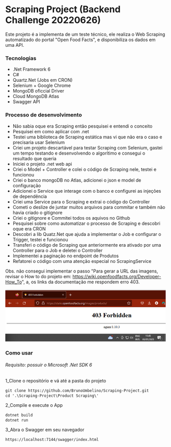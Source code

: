 # Scraping Project (Backend Challenge 20220626)

Este projeto é a implementa de um teste técnico, ele realiza o Web Scraping automatizado do portal "Open Food Facts", e disponibiliza os dados em uma API.

### Tecnologias

* .Net Framework 6
* C# 
* Quartz.Net (Jobs em CRON)
* Selenium + Google Chrome
* MongoDB oficcial Driver
* Cloud MongoDB Atlas
* Swagger API

### Processo de desenvolvimento

* Não sabia oque era Scraping então pesquisei e entendi o conceito <br>
* Pesquisei em como aplicar com .net <br>
* Testei uma biblioteca de Scraping estática mas vi que não era o caso e precisaria usar Selenium <br>
* Criei um projeto descartável para testar Scraping com Selenium, gastei um tempo testando e desenvolvendo o algorítimo e consegui o resultado que queria <br>
* Iniciei o projeto .net web api <br>
* Criei o Model + Controller e colei o código de Scraping nele, testei e funcionou <br>
* Criei o banco mongoDB no Atlas, adicionei o json e model de configuração <br>
* Adicionei o Service que interage com o banco e configurei as injeções de dependência <br>
* Criei uma Service para o Scraping e extrai o código do Controller <br>
* Cometi o deslize de juntar muitos arquivos para commitar e também não havia criado o gitignore <br>
* Criei o gitignore e Commitei todos os aquivos no Github <br>
* Pesquisei sobre como automatizar o processo de Scraping e descobri oque era CRON <br>
* Descobri a lib Quatz.Net que ajuda a implementar o Job e configurar o Trigger, testei e funcionou <br>
* Transferi o código de Scraping que anteriormente era ativado por uma Controller para o Job e deletei o Controller <br>
* Implementei a paginação no endpoint de Produtos 
* Refatorei o código com uma atenção especial no ScrapingService <br>

Obs. não consegui implementar o passo "Para gerar a URL das imagens, revisar o How to do projeto em: https://wiki.openfoodfacts.org/Developer-How_To",
a, os links da documentação me respondem erro 403.

![erro403_doc_imagens_url](https://github.com/BrunoUmbelino/Scraping-Project/blob/main/Product%20Scraping/403.png)


### Como usar

###### Requisito: possuir o Microsoft .Net SDK 6

1_Clone o repositório e vá até a pasta do projeto

    git clone https://github.com/BrunoUmbelino/Scraping-Project.git
    cd '.\Scraping-Project\Product Scraping\'

2_Compile e execute o App

    dotnet build
    dotnet run

3_Abra o Swagger em seu navegador

    https://localhost:7144/swagger/index.html
